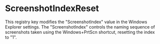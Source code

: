 # ScreenshotIndexReset

This registry key modifies the "ScreenshotIndex" value in the Windows Explorer settings. The "ScreenshotIndex" controls the naming sequence of screenshots taken using the Windows+PrtScn shortcut, resetting the index to "1".
